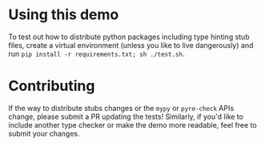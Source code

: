 # Using this demo
To test out how to distribute python packages including type hinting stub files, create a virtual environment (unless you like to live dangerously) and run `pip install -r requirements.txt; sh ./test.sh`.

# Contributing
If the way to distribute stubs changes or the `mypy` or `pyre-check` APIs change, please submit a PR updating the tests! Similarly, if you'd like to include another type checker or make the demo more readable, feel free to submit your changes.
